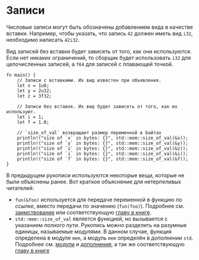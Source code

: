 # Записи

Числовые записи могут быть обозначены добавлением вида в качестве вставки. Например,
чтобы указать, что запись `42` должен иметь вид `i32`, необходимо написать `42i32`.

Вид записей без вставки будет зависеть от того, как они используются. Если нет никаких
ограничений, то сборщик будет использовать `i32` для целочисленных записей, а `f64` для
записей с плавающей точкой.

```rust,editable
fn main() {
    // Записи с вставкими. Их вид известен при объявления.
    let x = 1u8;
    let y = 2u32;
    let z = 3f32;

    // Записи без вставок. Их вид будет зависеть от того, как их используют.
    let i = 1;
    let f = 1.0;

    // `size_of_val` возвращает размер переменной в байтах
    println!("size of `x` in bytes: {}", std::mem::size_of_val(&x));
    println!("size of `y` in bytes: {}", std::mem::size_of_val(&y));
    println!("size of `z` in bytes: {}", std::mem::size_of_val(&z));
    println!("size of `i` in bytes: {}", std::mem::size_of_val(&i));
    println!("size of `f` in bytes: {}", std::mem::size_of_val(&f));
}
```

В предыдущем рукописи используются некоторые вещи, которые не были объяснены ранее.
Вот краткое объяснение для нетерпеливых читателей:

* `fun(&foo)` используется для передаче переменной в функцию *по ссылке*, вместо
  передачи по значению (`fun(foo)`). Подробнее см. [заимствование][borrow] или соответствующую
  [главу в книге](http://rurust.github.io/rust_book_ru/src/references-and-borrowing.html).
* `std::mem::size_of_val` является функцией, но вызывается с указанием *полного пути*.
  Рукопись можно разделить на разумные единицы, называемые *модулями*. В данном случае,
  функция определена в модуле `mem`, а модуль `mem` определён в *дополнении* `std`.
  Подробнее см. [модули][mod] и [дополнения][crate],
  а так же соответствующую 
  [главу в книге](http://rurust.github.io/rust_book_ru/src/crates-and-modules.html)

[borrow]: scope/borrow.html
[mod]: mod.html
[crate]: crates.html
